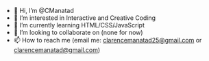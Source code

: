 - 👋 Hi, I’m @CManatad
- 👀 I’m interested in Interactive and Creative Coding
- 🌱 I’m currently learning HTML/CSS/JavaScript
- 💞️ I’m looking to collaborate on (none for now)
- 📫 How to reach me (email me: clarencemanatad25@gmail.com or clarencemanatad@gmail.com)

<!---
CManatad/CManatad is a ✨ special ✨ repository because its `README.md` (this file) appears on your GitHub profile.
You can click the Preview link to take a look at your changes.
--->
